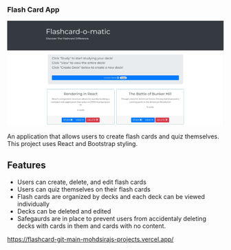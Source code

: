 ### Flash Card App

![Alt text](image.png)

An application that allows users to create flash cards and quiz themselves. This project uses React and Bootstrap styling.

## Features

- Users can create, delete, and edit flash cards
- Users can quiz themselves on their flash cards
- Flash cards are organized by decks and each deck can be viewed individually
- Decks can be deleted and edited
- Safegaurds are in place to prevent users from accidentaly deleting decks with cards in them and cards with no content.

https://flashcard-git-main-mohdsirajs-projects.vercel.app/
